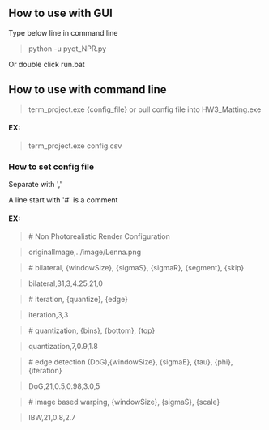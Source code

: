 ## How to use with GUI

Type below line in command line
> python -u pyqt_NPR.py

Or double click run.bat

## How to use with command line

> term_project.exe {config_file} or pull config file into HW3_Matting.exe

#### EX:
> term_project.exe config.csv

### How to set config file
Separate with ','

A line start with '#' is a comment

#### EX:

> \# Non Photorealistic Render Configuration

> originalImage,../image/Lenna.png

> \# bilateral, {windowSize}, {sigmaS}, {sigmaR}, {segment}, {skip}

> bilateral,31,3,4.25,21,0

> \# iteration, {quantize}, {edge}

> iteration,3,3

> \# quantization, {bins}, {bottom}, {top}

> quantization,7,0.9,1.8

> \# edge detection (DoG),{windowSize}, {sigmaE}, {tau}, {phi}, {iteration}

> DoG,21,0.5,0.98,3.0,5

> \# image based warping, {windowSize}, {sigmaS}, {scale}

> IBW,21,0.8,2.7
